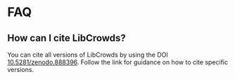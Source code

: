 # FAQ


## How can I cite LibCrowds?

You can cite all versions of LibCrowds by using the DOI
[10.5281/zenodo.888396](https://doi.org/10.5281/zenodo.888396). Follow the link
for guidance on how to cite specific versions.

